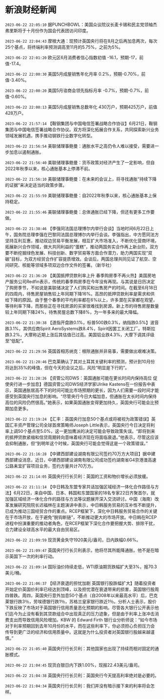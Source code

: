 # 新浪财经新闻
`2023-06-22 22:05:10` 据PUNCHBOWL：美国众议院议长麦卡锡和民主党领袖杰弗里斯将于十月份作为国会代表团访问印度。

`2023-06-22 22:04:43` 摩根大通：现预计英国央行将在8月之后再加息两次，每次25个基点，将终端利率预测调高至11月的5.75%，之前为5%。

`2023-06-22 22:01:20` 欧元区6月消费者信心指数初值 -16.1，预期-17，前值-17.4。

`2023-06-22 22:00:30` 美国5月成屋销售年化月率 0.2%，预期-0.70%，前值-3.40%。

`2023-06-22 22:00:20` 美国5月谘商会领先指标月率 -0.7%，预期-0.7%，前值-0.60%。

`2023-06-22 22:00:13` 美国5月成屋销售总数年化 430万户，预期425万户，前值428万户。

`2023-06-22 21:57:14` 【鞍钢集团与中国电信签署战略合作协议】6月21日，鞍钢集团与中国电信签署战略合作协议。双方将深化拓展合作关系，共同探索新兴业务领域发展机遇，携手推动钢铁行业数字化转型。

`2023-06-22 21:56:54` 美联储理事鲍曼：通胀水平之高仍令人难以接受，需要进一步加息以遏制通胀。

`2023-06-22 21:56:40` 美联储理事鲍曼：货币政策对经济产生了一定影响，但自2022年秋季以来，核心通胀基本上停滞不前。

`2023-06-22 21:56:10` 美联储理事鲍曼：在未来的会议上，将寻找通胀“持续下降的证据”来决定适当的政策步骤。

`2023-06-22 21:55:59` 美联储理事鲍曼：自2022年秋季以来，核心通胀基本上保持稳定。

`2023-06-22 21:55:46` 美联储理事鲍曼：总体通胀已经下降，但还有更多工作要做。

`2023-06-22 21:38:46` 【李强同法国总理博尔内举行会谈】当地时间6月22日上午，国务院总理李强在巴黎同法国总理博尔内举行会谈。李强指出，中方愿同法方坚持互利互惠，推动双边贸易平衡发展，相互扩大市场准入，不断优化营商环境，拓展新兴合作领域，做大共同利益的“蛋糕”，推动两国务实合作再上新台阶。双方要不断挖掘绿色发展、科技创新、数字贸易等方面合作潜力，助力两国实现“双碳”目标，为双方经贸合作扩容提质增效。会谈后，两国总理共同见证了航空、空间研究、核能等领域多项双边合作文件的签署。（新华社）

`2023-06-22 21:36:20` 【美国抵押贷款利率上升 春季购房季不再火热】美国房地产服务公司Redfin表示，传统的春季购房季在今年没有再现。与其说是日历决定了购房季节，不如说是美联储决定了人们购买和出售房产的时间。在截至6月18日的四周内，待售房屋销售较上年同期下降16%。高昂的抵押贷款利率是需求和供给下降的原因。由于整个春季的平均利率都在6%以上，许多潜在买家都在观望，等待利率下降，而那些正在寻找房源的买家很难找到房源。新上市的待售房屋数量较上年同期下降24%，待售房屋总数下降8%，为一年多来的最大降幅。

`2023-06-22 21:30:38` 【道指开盘跌0.1%，标普500跌0.3%，纳指跌0.5%】波音跌3.1%，其供应商Spirit AeroSystems跌8.4%，Spirit因罢工关闭工厂。特斯拉跌3.2%，大摩称近期上涨后其估值已过高。美国铝业跌4.3%，大摩下调其评级至“低配”。

`2023-06-22 21:29:56` 英国首相苏纳克：根除通胀并非易事，需要做出艰难决策。

`2023-06-22 21:28:46` 巴克莱确认了其对土耳其关键利率的预测，预计到10月份将达到35%的峰值，但在今天的会议之后，风险“明显是下行的”。

`2023-06-22 21:28:26` 【资管公司DWS：英国通胀可能在更长时间内保持高位 促使央行进一步加息】德国资管公司DWS经济学家Ulrike Kastens在一份报告中表示，英国通胀居高不下的时间可能比市场预期的更长，因为人们需要一段时间才能感受到英国央行加息的影响。“尽管央行今日大幅加息，但通胀在太长时间内保持高位的风险仍然很高。”她表示，如果英国通胀变得更加持久，英国央行可能会比预期加息更多。

`2023-06-22 21:19:24` 【汇丰：英国央行加息50个基点或将被视为政策错误】英国汇丰资产管理公司全球首席策略师Joseph Little表示，英国央行今日决定将利率上调50个基点至5.0%，这一更加鹰派的决定可能会导致政策失误。“即将到来的抵押贷款紧缩和信贷周期转向意味着经济现在将面临衰退。”他表示，尽管这应该会抑制通胀，但“到明年这个时候，英国央行可能会觉得这是一个政策错误。”

`2023-06-22 21:16:28` 【中建西部建设湖南有限公司签约70万方大项目】据中建西部建设消息，近日，中建西部建设湖南有限公司成功签约湖南省G4京港澳高速公路耒宜扩容项目业务，签约方量共计70万方。

`2023-06-22 21:14:05` 英国央行行长贝利：英国的工资和物价增长必须放缓。

`2023-06-22 21:11:14` 【中日韩及东盟专家共话加强区域经济一体化合作路径与方法】6月22日，来自中国、日本、韩国和东盟国家的18名专家22日齐聚首尔，就加强区域经济一体化合作的路径与方法等议题展开深入交流研讨。中国（海南）改革发展研究院院长迟福林在主题演讲中表示，中日韩服务贸易的互补性不断提升，已成为推动三国经贸合作的重点。RCEP框架下，深化中日韩服务贸易合作的关键在于市场开放，在于避免“脱钩断链”，不断推动更大的市场开放。中日韩在RCEP进程中扮演重要的推动者角色，在RCEP框架下深化合作要把握大势、排除干扰，合力建设全球高水平的最大自由贸易区。

`2023-06-22 21:09:59` 现货黄金失守1920美元/盎司，日内跌幅0.66%。

`2023-06-22 21:09:47` 英国央行行长贝利表示，他将尽其所能降通胀。他不是在暗示英国下一次的利率行动。

`2023-06-22 21:09:14` 国际油价持续走低，WTI原油期货跌幅扩大至3%，报70.3美元/桶。

`2023-06-22 21:06:37` 【经济衰退的担忧加剧 英国银行股跌幅扩大】随着投资者开始定价英国价利率已经达到顶峰，以及担忧潜在衰退带来的损害，英国银行股周四普跌。周四，英国央行意外加息50个基点（自2008年以来最高水平）后，巴克莱银行跌3％，劳埃德银行跌1％，苏格兰皇家银行跌近1％。分析人士表示，股价下跌反映了市场对于英国银行信用质量恶化预期的影响。尽管各大银行公开表示他们迄今为止没有看到其贷款组合中出现真正的压力迹象，但是由于利率上涨冲击消费支出而导致信用风险增加。KBW 的 Edward Firth 银行业分析师说：“如今市场对于利率预期回到去年10月份的水平，而在这些利率下，你必须担心负担压力会传导到更广泛的经济和信用质量中。这就是为什么投资者对英国银行股越来越谨慎。”

`2023-06-22 21:05:40` 英国央行行长贝利：其他国家也出现了持续而相对固定的通胀模式。

`2023-06-22 21:04:45` 现货白银日内下跌1.00%，现报22.43美元/盎司。

`2023-06-22 21:04:38` 英国央行行长贝利：英国央行今天提高利率绝对是必要的。

`2023-06-22 21:04:34` 英国央行行长贝利：我们并没有暗示接下来的利率将会怎样。

